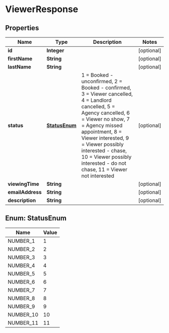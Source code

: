 

# ViewerResponse


## Properties

| Name | Type | Description | Notes |
|------------ | ------------- | ------------- | -------------|
|**id** | **Integer** |  |  [optional] |
|**firstName** | **String** |  |  [optional] |
|**lastName** | **String** |  |  [optional] |
|**status** | [**StatusEnum**](#StatusEnum) | 1 &#x3D; Booked - unconfirmed, 2 &#x3D; Booked - confirmed, 3 &#x3D; Viewer cancelled, 4 &#x3D; Landlord cancelled, 5 &#x3D; Agency cancelled, 6 &#x3D; Viewer no show, 7 &#x3D; Agency missed appointment, 8 &#x3D; Viewer interested, 9 &#x3D; Viewer possibly interested - chase, 10 &#x3D; Viewer possibly interested - do not chase, 11 &#x3D; Viewer not interested |  [optional] |
|**viewingTime** | **String** |  |  [optional] |
|**emailAddress** | **String** |  |  [optional] |
|**description** | **String** |  |  [optional] |



## Enum: StatusEnum

| Name | Value |
|---- | -----|
| NUMBER_1 | 1 |
| NUMBER_2 | 2 |
| NUMBER_3 | 3 |
| NUMBER_4 | 4 |
| NUMBER_5 | 5 |
| NUMBER_6 | 6 |
| NUMBER_7 | 7 |
| NUMBER_8 | 8 |
| NUMBER_9 | 9 |
| NUMBER_10 | 10 |
| NUMBER_11 | 11 |



